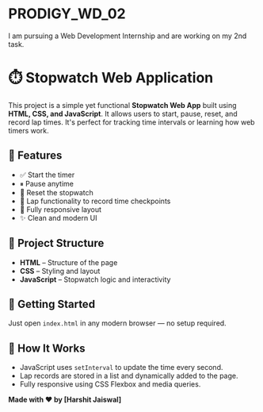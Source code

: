 # PRODIGY_WD_02

I am pursuing a Web Development Internship and are working on my 2nd task.

# ⏱️ Stopwatch Web Application

This project is a simple yet functional **Stopwatch Web App** built using **HTML, CSS, and JavaScript**. It allows users to start, pause, reset, and record lap times. It's perfect for tracking time intervals or learning how web timers work.

## 🔧 Features

- ✅ Start the timer
- ⏸ Pause anytime
- 🔄 Reset the stopwatch
- 📝 Lap functionality to record time checkpoints
- 📱 Fully responsive layout
- ✨ Clean and modern UI

 
## 📁 Project Structure

- **HTML** – Structure of the page
- **CSS** – Styling and layout
- **JavaScript** – Stopwatch logic and interactivity

## 🚀 Getting Started

Just open `index.html` in any modern browser — no setup required.

## 📌 How It Works

- JavaScript uses `setInterval` to update the time every second.
- Lap records are stored in a list and dynamically added to the page.
- Fully responsive using CSS Flexbox and media queries.


**Made with ❤️ by [Harshit Jaiswal]**
